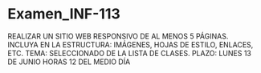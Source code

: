# Examen_INF-113
REALIZAR UN SITIO WEB RESPONSIVO DE AL MENOS 5 PÁGINAS. INCLUYA EN LA ESTRUCTURA: IMÁGENES, HOJAS DE ESTILO, ENLACES, ETC. TEMA: SELECCIONADO DE LA LISTA DE CLASES. PLAZO: LUNES 13 DE JUNIO HORAS 12 DEL MEDIO DÍA
